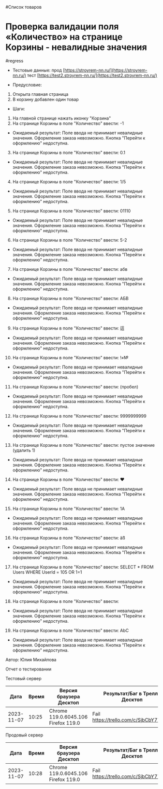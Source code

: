 #Список товаров
# Проверка валидации  поля «Количество» на странице Корзины - невалидные значения
#regress 

* Тестовые данные: прод [https://stroyrem-nn.ru/](https://stroyrem-nn.ru/) тест [https://test2.stroyrem-nn.ru/](https://test2.stroyrem-nn.ru/)
  
* Предусловие:
1. Открыта главная страница 
2. В корзину добавлен один товар

* Шаги:
1. На главной странице нажать иконку "Корзина"
2. На странице Корзины в поле "Количество" ввести:  -1 
* Ожидаемый результат:
  Поле ввода не принимает невалидные значения. Оформление заказа невозможно. Кнопка "Перейти к оформлению" недоступна.
3. На странице Корзины в поле "Количество" ввести:  0.1
* Ожидаемый результат:
  Поле ввода не принимает невалидные значения. Оформление заказа невозможно. Кнопка "Перейти к оформлению" недоступна.
4. На странице Корзины в поле "Количество" ввести: 1/5
* Ожидаемый результат:
  Поле ввода не принимает невалидные значения. Оформление заказа невозможно. Кнопка "Перейти к оформлению" недоступна.
5. На странице Корзины в поле "Количество" ввести: 01110
* Ожидаемый результат:
  Поле ввода не принимает невалидные значения. Оформление заказа невозможно. Кнопка "Перейти к оформлению" недоступна.
6. На странице Корзины в поле "Количество" ввести: 5-2
* Ожидаемый результат:
  Поле ввода не принимает невалидные значения. Оформление заказа невозможно. Кнопка "Перейти к оформлению" недоступна.
7. На странице Корзины в поле "Количество" ввести: абв
* Ожидаемый результат:
  Поле ввода не принимает невалидные значения. Оформление заказа невозможно. Кнопка "Перейти к оформлению" недоступна.
8. На странице Корзины в поле "Количество" ввести: АБВ
* Ожидаемый результат:
  Поле ввода не принимает невалидные значения. Оформление заказа невозможно. Кнопка "Перейти к оформлению" недоступна.
9. На странице Корзины в поле "Количество" ввести: 這
* Ожидаемый результат:
  Поле ввода не принимает невалидные значения. Оформление заказа невозможно. Кнопка "Перейти к оформлению" недоступна.
10. На странице Корзины в поле "Количество" ввести: !»№
* Ожидаемый результат:
  Поле ввода не принимает невалидные значения. Оформление заказа невозможно. Кнопка "Перейти к оформлению" недоступна.
11. На странице Корзины в поле "Количество" ввести:  (пробел)
* Ожидаемый результат:
  Поле ввода не принимает невалидные значения. Оформление заказа невозможно. Кнопка "Перейти к оформлению" недоступна.
12. На странице Корзины в поле "Количество" ввести: 9999999999
* Ожидаемый результат:
  Поле ввода не принимает невалидные значения. Оформление заказа невозможно. Кнопка "Перейти к оформлению" недоступна.
13. На странице Корзины в поле "Количество" ввести: пустое значение (удалить 1)
* Ожидаемый результат:
  Поле ввода не принимает невалидные значения. Оформление заказа невозможно. Кнопка "Перейти к оформлению" недоступна.
14. На странице Корзины в поле "Количество" ввести: ♥ 
* Ожидаемый результат:
  Поле ввода не принимает невалидные значения. Оформление заказа невозможно. Кнопка "Перейти к оформлению" недоступна.
15. На странице Корзины в поле "Количество" ввести: 1A
* Ожидаемый результат:
  Поле ввода не принимает невалидные значения. Оформление заказа невозможно. Кнопка "Перейти к оформлению" недоступна.
16. На странице Корзины в поле "Количество" ввести: äß
* Ожидаемый результат:
  Поле ввода не принимает невалидные значения. Оформление заказа невозможно. Кнопка "Перейти к оформлению" недоступна.
17. На странице Корзины в поле "Количество" ввести: SELECT * FROM Users WHERE UserId = 105 OR 1=1
* Ожидаемый результат:
  Поле ввода не принимает невалидные значения. Оформление заказа невозможно. Кнопка "Перейти к оформлению" недоступна.
18. На странице Корзины в поле "Количество" ввести: <script>alert(“text”);</script>
* Ожидаемый результат:
  Поле ввода не принимает невалидные значения. Оформление заказа невозможно. Кнопка "Перейти к оформлению" недоступна. 
19. На странице Корзины в поле "Количество" ввести: AbC
* Ожидаемый результат:
  Поле ввода не принимает невалидные значения. Оформление заказа невозможно. Кнопка "Перейти к оформлению" недоступна.
   
    
  
Автор: Юлия Михайлова

Отчет о тестировании

Тестовый сервер

| Дата       | Время | Версия браузера Десктоп              | Результат/Баг в Трелло Десктоп | Версия браузера и ОС Тач         | Результат/Баг в Трелло Тач | Дата релиза | QA      |
| ---------- | ----- | ------------------------------------ | ------------------------------ | -------------------------------- | -------------------------- | ----------- | ------- |
| 2023-11-07 | 10:25 | Chrome 119.0.6045.106 Firefox 119.0  | Fail  https://trello.com/c/SjbCbY77/781 | Chrome 118.0.5993.111 Android 13 | Fail https://trello.com/c/SjbCbY77/781 | 05.11.2023 | ЮлияМихайлова |

Продовый сервер

| Дата       | Время | Версия браузера Десктоп              | Результат/Баг в Трелло Десктоп | Версия браузера и ОС Тач         | Результат/Баг в Трелло Тач         | Дата релиза | QA      |
| ---------- | ----- | ------------------------------------ | ------------------------------ | -------------------------------- | ---------------------------------- | ----------- | ------- |
| 2023-11-07 | 10:28 | Chrome 119.0.6045.106 Firefox 119.0  | Fail https://trello.com/c/SjbCbY77/781 | Chrome 118.0.5993.111 Android 13 | Fail https://trello.com/c/SjbCbY77/781| 2023-11-05  | ЮлияМихайлова  |
